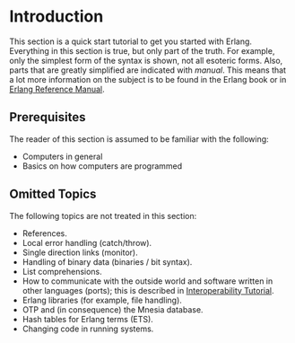 <!--
%CopyrightBegin%

Copyright Ericsson AB 2023-2024. All Rights Reserved.

Licensed under the Apache License, Version 2.0 (the "License");
you may not use this file except in compliance with the License.
You may obtain a copy of the License at

    http://www.apache.org/licenses/LICENSE-2.0

Unless required by applicable law or agreed to in writing, software
distributed under the License is distributed on an "AS IS" BASIS,
WITHOUT WARRANTIES OR CONDITIONS OF ANY KIND, either express or implied.
See the License for the specific language governing permissions and
limitations under the License.

%CopyrightEnd%
-->
# Introduction

This section is a quick start tutorial to get you started with Erlang.
Everything in this section is true, but only part of the truth. For example,
only the simplest form of the syntax is shown, not all esoteric forms. Also,
parts that are greatly simplified are indicated with _manual_. This means that a
lot more information on the subject is to be found in the Erlang book or in
[Erlang Reference Manual](`e:system:reference_manual.md`).

## Prerequisites

The reader of this section is assumed to be familiar with the following:

- Computers in general
- Basics on how computers are programmed

## Omitted Topics

The following topics are not treated in this section:

- References.
- Local error handling (catch/throw).
- Single direction links (monitor).
- Handling of binary data (binaries / bit syntax).
- List comprehensions.
- How to communicate with the outside world and software written in other
  languages (ports); this is described in
  [Interoperability Tutorial](`e:system:tutorial.md`).
- Erlang libraries (for example, file handling).
- OTP and (in consequence) the Mnesia database.
- Hash tables for Erlang terms (ETS).
- Changing code in running systems.
